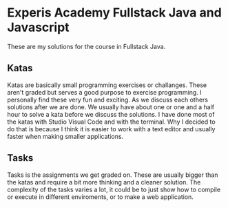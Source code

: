 # Experis Academy Fullstack Java and Javascript

These are my solutions for the course in Fullstack Java. 

## Katas

Katas are basically small programming exercises or challanges. These aren't graded but serves a good purpose to exercise programming. I personally find these very fun and exciting. As we discuss each others solutions after we are done. We usually have about one or one and a half hour to solve a kata before we discuss the solutions. 
I have done most of the katas with Studio Visual Code and with the terminal. Why I decided to do that is because I think it is easier to work with a text editor and usually faster when making smaller applications.

## Tasks

Tasks is the assignments we get graded on. These are usually bigger than the katas and require a bit more thinking and a cleaner solution.
The complexity of the tasks varies a lot, it could be to just show how to compile or execute in different enviroments, or to make a web application.
